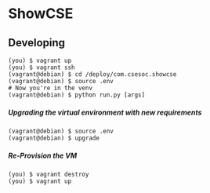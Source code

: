 # ShowCSE


## Developing


```
(you) $ vagrant up
(you) $ vagrant ssh
(vagrant@debian) $ cd /deploy/com.csesoc.showcse
(vagrant@debian) $ source .env
# Now you're in the venv
(vagrant@debian) $ python run.py [args]
```

##### Upgrading the virtual environment with new requirements
```
(vagrant@debian) $ source .env
(vagrant@debian) $ upgrade
```

##### Re-Provision the VM
```
(you) $ vagrant destroy 
(you) $ vagrant up
```